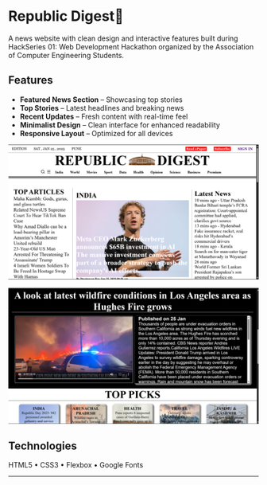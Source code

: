 # Republic Digest📰
A news website with clean design and interactive features built during HackSeries 01: Web Development Hackathon organized by the Association of Computer Engineering Students. 

## Features
- **Featured News Section** – Showcasing top stories
- **Top Stories** – Latest headlines and breaking news
- **Recent Updates** – Fresh content with real-time feel
- **Minimalist Design** – Clean interface for enhanced readability
- **Responsive Layout** – Optimized for all devices

![HERO-SECTION](RD-HEROSEC.png)

![home-page](RD-HOMEPAGE.png)

## Technologies

HTML5 • CSS3 • Flexbox • Google Fonts

--------------------------------------
